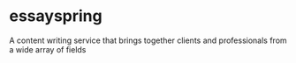 # essayspring
A content writing service that brings together clients and professionals from a wide array of fields
